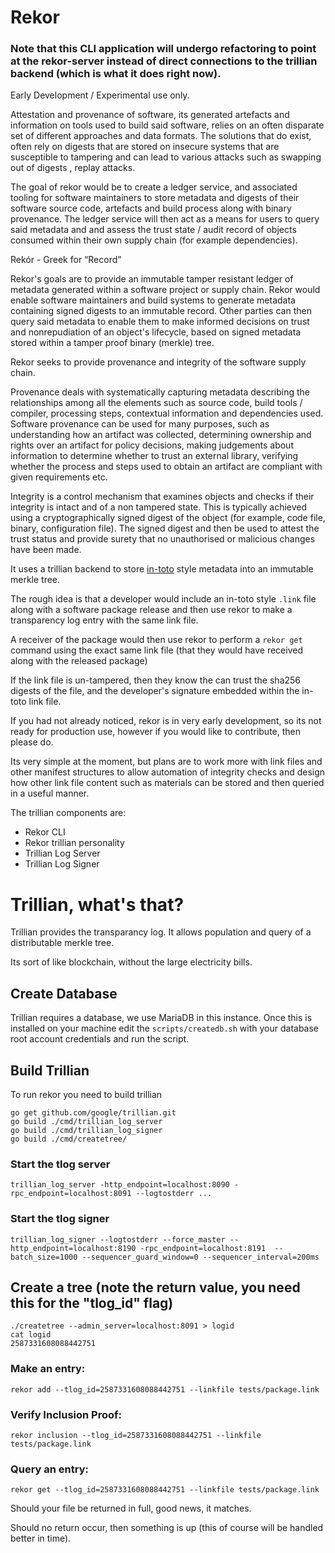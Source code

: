 # Rekor

### Note that this CLI application will undergo refactoring to point at the rekor-server instead of direct connections to the trillian backend (which is what it does right now).

Early Development / Experimental use only.

Attestation and provenance of software, its generated artefacts and information on tools used to build said software, relies on an often disparate set of different approaches and data formats. The solutions that do exist, often rely on digests that are stored on insecure systems that are susceptible to tampering and can lead to various attacks such as swapping out of digests , replay attacks.

The goal of rekor would be to create a ledger service, and associated tooling for software maintainers to store metadata and digests of their software source code, artefacts and build process along with binary provenance. The ledger service will then act as a means for users to query said metadata and and assess the trust state / audit record of objects consumed within their own supply chain (for example dependencies).

Rekór - Greek for “Record”

Rekor's goals are to provide an immutable tamper resistant ledger of metadata generated within a software project or supply chain.  Rekor would enable software maintainers and build systems to generate metadata containing signed digests to an immutable record. Other parties can then query said metadata to enable them to make informed decisions on trust and nonrepudiation of an object's lifecycle, based on signed metadata stored within a tamper proof binary (merkle) tree.

Rekor seeks to provide provenance and integrity of the software supply chain.

Provenance deals with systematically capturing metadata describing the relationships among all the elements such as source code, build tools / compiler, processing steps, contextual information and dependencies used. Software provenance can be used for many purposes, such as understanding how an artifact was collected, determining ownership and rights over an artifact for policy decisions, making judgements about information to determine whether to trust an external library, verifying whether the process and steps used to obtain an artifact are compliant with given requirements etc.

Integrity is a control mechanism that examines objects and checks if their integrity is intact and of a non tampered state. This is typically achieved using a cryptographically signed digest of the object (for example, code file, binary, configuration file). The signed digest and then be used to attest the trust status and provide surety that no unauthorised or malicious changes have been made.

It uses a trillian backend to store [in-toto](https://in-toto.io/) style metadata into an immutable merkle tree.

The rough idea is that a developer would include an in-toto style `.link` file along with a software
package release and then use rekor to make a transparency log entry with the same link file.

A receiver of the package would then use rekor to perform a `rekor get` command using the exact
same link file (that they would have received along with the released package)

If the link file is un-tampered, then they know the can trust the sha256 digests of the file, and the
developer's signature embedded within the in-toto link file.

If you had not already noticed, rekor is in very early development, so its not ready for production
use, however if you would like to contribute, then please do.

Its very simple at the moment, but plans are to work more with link files and other manifest structures
to allow automation of  integrity checks and design how other link file content such as materials can
be stored and then queried in a useful manner.

The trillian components are:

* Rekor CLI
* Rekor trillian personality
* Trillian Log Server
* Trillian Log Signer

# Trillian, what's that?

Trillian provides the transparancy log. It allows population and query of
a distributable merkle tree.

Its sort of like blockchain, without the large electricity bills.

## Create Database

Trillian requires a database, we use MariaDB in this instance. Once this
is installed on your machine edit the `scripts/createdb.sh` with your
database root account credentials and run the script.

## Build Trillian

To run rekor you need to build trillian

```
go get github.com/google/trillian.git
go build ./cmd/trillian_log_server
go build ./cmd/trillian_log_signer
go build ./cmd/createtree/

```

### Start the tlog server

```
trillian_log_server -http_endpoint=localhost:8090 -rpc_endpoint=localhost:8091 --logtostderr ...
```

### Start the tlog signer

```
trillian_log_signer --logtostderr --force_master --http_endpoint=localhost:8190 -rpc_endpoint=localhost:8191  --batch_size=1000 --sequencer_guard_window=0 --sequencer_interval=200ms
```

## Create a tree (note the return value, you need this for the "tlog_id" flag)

```
./createtree --admin_server=localhost:8091 > logid
cat logid
2587331608088442751
```

### Make an entry:

```
rekor add --tlog_id=2587331608088442751 --linkfile tests/package.link
```

### Verify Inclusion Proof:

```
rekor inclusion --tlog_id=2587331608088442751 --linkfile tests/package.link
```

### Query an entry:

```
rekor get --tlog_id=2587331608088442751 --linkfile tests/package.link
```

Should your file be returned in full, good news, it matches.

Should no return occur, then something is up (this of course will be handled
better in time).

